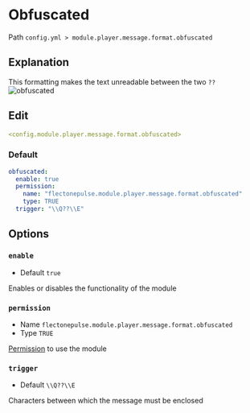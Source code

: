 # Obfuscated
Path `config.yml > module.player.message.format.obfuscated`

## Explanation
This formatting makes the text unreadable between the two `??`
![obfuscated](/obfuscated.png)

## Edit
```yaml
<config.module.player.message.format.obfuscated>
```

### Default
```yaml
obfuscated:
  enable: true
  permission:
    name: "flectonepulse.module.player.message.format.obfuscated"
    type: TRUE
  trigger: "\\Q??\\E"
```

## Options

### `enable`
- Default `true`

Enables or disables the functionality of the module

### `permission`
- Name `flectonepulse.module.player.message.format.obfuscated`
- Type `TRUE`

[Permission](/en/config/module/#explanation) to use the module

### `trigger`
- Default `\\Q??\\E`

Characters between which the message must be enclosed